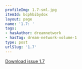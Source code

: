 ```yaml
---
profileImg: 1.7-sml.jpg
itemId: bcphbibydox
layout: page
name: '1.7: '
tags:
- hasAuthor: dreamnetwork
- hasTag: dream-network-volume-1
type: post
urlSlug: '1.7'
---
```

<a href="../files/pdfs/Volume_1/1.7_Dream_Craft_Volume_1_No._7.pdf" download="">Download issue 1.7</a>